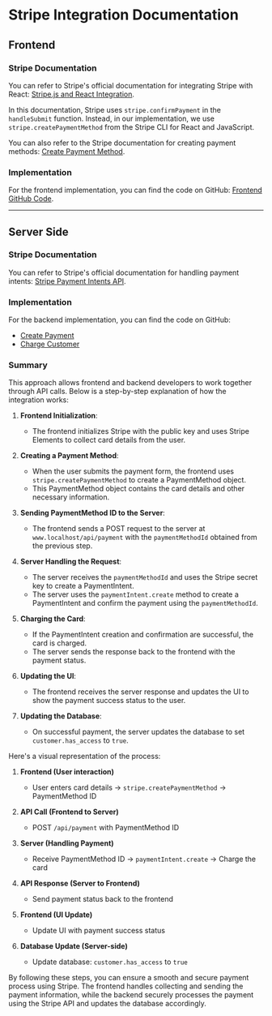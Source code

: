 # Stripe Integration Documentation

## Frontend

### Stripe Documentation

You can refer to Stripe's official documentation for integrating Stripe with React: [Stripe.js and React Integration](https://docs.stripe.com/stripe-js/react).

In this documentation, Stripe uses `stripe.confirmPayment` in the `handleSubmit` function. Instead, in our implementation, we use `stripe.createPaymentMethod` from the Stripe CLI for React and JavaScript.

You can also refer to the Stripe documentation for creating payment methods: [Create Payment Method](https://docs.stripe.com/js/payment_methods/create_payment_method).

### Implementation

For the frontend implementation, you can find the code on GitHub: [Frontend GitHub Code](https://github.com/inamdryermaster/dm_510_billing_ui/blob/df0a2d3295606cb80eb74f99a375b10788b6f92d/src/pages/payment/payment/components/StripeElement.tsx#L49).

---

## Server Side

### Stripe Documentation

You can refer to Stripe's official documentation for handling payment intents: [Stripe Payment Intents API](https://docs.stripe.com/payments/payment-intents).

### Implementation

For the backend implementation, you can find the code on GitHub:

- [Create Payment](https://github.com/inamdryermaster/dm_mobile_api/blob/07dbada25a883de1947556a29a24d3710b215fa8/controllers/dryermaster/account/stripe/createPayment.js#L17)
- [Charge Customer](https://github.com/inamdryermaster/dm_mobile_api/blob/07dbada25a883de1947556a29a24d3710b215fa8/controllers/dryermaster/account/stripe/createPayment.js#L75)

### Summary

This approach allows frontend and backend developers to work together through API calls. Below is a step-by-step explanation of how the integration works:

1. **Frontend Initialization**:

   - The frontend initializes Stripe with the public key and uses Stripe Elements to collect card details from the user.

2. **Creating a Payment Method**:

   - When the user submits the payment form, the frontend uses `stripe.createPaymentMethod` to create a PaymentMethod object.
   - This PaymentMethod object contains the card details and other necessary information.

3. **Sending PaymentMethod ID to the Server**:

   - The frontend sends a POST request to the server at `www.localhost/api/payment` with the `paymentMethodId` obtained from the previous step.

4. **Server Handling the Request**:

   - The server receives the `paymentMethodId` and uses the Stripe secret key to create a PaymentIntent.
   - The server uses the `paymentIntent.create` method to create a PaymentIntent and confirm the payment using the `paymentMethodId`.

5. **Charging the Card**:

   - If the PaymentIntent creation and confirmation are successful, the card is charged.
   - The server sends the response back to the frontend with the payment status.

6. **Updating the UI**:

   - The frontend receives the server response and updates the UI to show the payment success status to the user.

7. **Updating the Database**:
   - On successful payment, the server updates the database to set `customer.has_access` to `true`.

Here's a visual representation of the process:

1. **Frontend (User interaction)**

   - User enters card details -> `stripe.createPaymentMethod` -> PaymentMethod ID

2. **API Call (Frontend to Server)**

   - POST `/api/payment` with PaymentMethod ID

3. **Server (Handling Payment)**

   - Receive PaymentMethod ID -> `paymentIntent.create` -> Charge the card

4. **API Response (Server to Frontend)**

   - Send payment status back to the frontend

5. **Frontend (UI Update)**

   - Update UI with payment success status

6. **Database Update (Server-side)**
   - Update database: `customer.has_access` to `true`

By following these steps, you can ensure a smooth and secure payment process using Stripe. The frontend handles collecting and sending the payment information, while the backend securely processes the payment using the Stripe API and updates the database accordingly.

